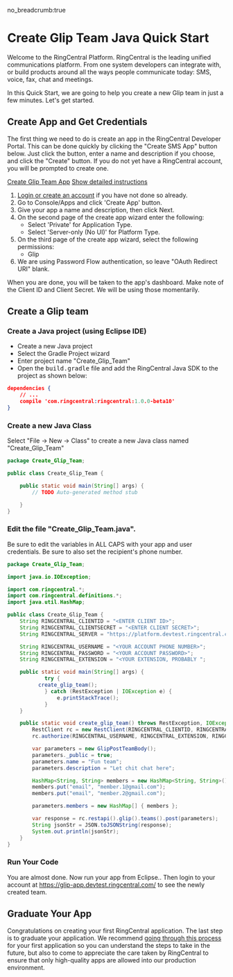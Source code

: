 no_breadcrumb:true

# Create Glip Team Java Quick Start

Welcome to the RingCentral Platform. RingCentral is the leading unified communications platform. From one system developers can integrate with, or build products around all the ways people communicate today: SMS, voice, fax, chat and meetings.

In this Quick Start, we are going to help you create a new Glip team in just a few minutes. Let's get started.

## Create App and Get Credentials

The first thing we need to do is create an app in the RingCentral Developer Portal. This can be done quickly by clicking the "Create SMS App" button below. Just click the button, enter a name and description if you choose, and click the "Create" button. If you do not yet have a RingCentral account, you will be prompted to create one.

<a target="_new" href="https://developer.ringcentral.com/new-app?name=Glip+Team+Quick+Start+App&desc=A+simple+app+to+demo+creating+a+Glip+team&public=false&type=ServerOther&carriers=7710,7310,3420&permissions=Glip&redirectUri=" class="btn btn-primary">Create Glip Team App</a>
<a class="btn-link btn-collapse" data-toggle="collapse" href="#create-app-instructions" role="button" aria-expanded="false" aria-controls="create-app-instructions">Show detailed instructions</a>

<div class="collapse" id="create-app-instructions">
<ol>
<li><a href="https://developer.ringcentral.com/login.html#/">Login or create an account</a> if you have not done so already.</li>
<li>Go to Console/Apps and click 'Create App' button.</li>
<li>Give your app a name and description, then click Next.</li>
<li>On the second page of the create app wizard enter the following:
  <ul>
  <li>Select 'Private' for Application Type.</li>
  <li>Select 'Server-only (No UI)' for Platform Type.</li>
  </ul>
  </li>
<li>On the third page of the create app wizard, select the following permissions:
  <ul>
    <li>Glip</li>
  </ul>
  </li>
<li>We are using Password Flow authentication, so leave "OAuth Redirect URI" blank.</li>
</ol>
</div>

When you are done, you will be taken to the app's dashboard. Make note of the Client ID and Client Secret. We will be using those momentarily.

## Create a Glip team

### Create a Java project (using Eclipse IDE)

* Create a new Java project
* Select the Gradle Project wizard
* Enter project name "Create_Glip_Team"
* Open the <tt>build.gradle</tt> file and add the RingCentral Java SDK to the project as shown below:

```json hl_lines="3",linenums="1"
dependencies {
    // ...
    compile 'com.ringcentral:ringcentral:1.0.0-beta10'
}
```

### Create a new Java Class

Select "File -> New -> Class" to create a new Java class named "Create_Glip_Team"

```java
package Create_Glip_Team;

public class Create_Glip_Team {

	public static void main(String[] args) {
		// TODO Auto-generated method stub

	}
}
```

### Edit the file "Create_Glip_Team.java".

Be sure to edit the variables in ALL CAPS with your app and user credentials. Be sure to also set the recipient's phone number.

```java
package Create_Glip_Team;

import java.io.IOException;

import com.ringcentral.*;
import com.ringcentral.definitions.*;
import java.util.HashMap;

public class Create_Glip_Team {
    String RINGCENTRAL_CLIENTID = "<ENTER CLIENT ID>";
    String RINGCENTRAL_CLIENTSECRET = "<ENTER CLIENT SECRET>";
    String RINGCENTRAL_SERVER = "https://platform.devtest.ringcentral.com";

    String RINGCENTRAL_USERNAME = "<YOUR ACCOUNT PHONE NUMBER>";
    String RINGCENTRAL_PASSWORD = "<YOUR ACCOUNT PASSWORD>";
    String RINGCENTRAL_EXTENSION = "<YOUR EXTENSION, PROBABLY ";

  	public static void main(String[] args) {
    		try {
          create_glip_team();
    		} catch (RestException | IOException e) {
    			e.printStackTrace();
    		}
  	}

  	public static void create_glip_team() throws RestException, IOException{
        RestClient rc = new RestClient(RINGCENTRAL_CLIENTID, RINGCENTRAL_CLIENTSECRET, RINGCENTRAL_SERVER);
        rc.authorize(RINGCENTRAL_USERNAME, RINGCENTRAL_EXTENSION, RINGCENTRAL_PASSWORD);

        var parameters = new GlipPostTeamBody();
        parameters._public = true;
        parameters.name = "Fun team";
        parameters.description = "Let chit chat here";

        HashMap<String, String> members = new HashMap<String, String>();
        members.put("email", "member.1@gmail.com");
        members.put("email", "member.2@gmail.com");

        parameters.members = new HashMap[] { members };

        var response = rc.restapi().glip().teams().post(parameters);
        String jsonStr = JSON.toJSONString(response);
        System.out.println(jsonStr);
    }
}
```

### Run Your Code

You are almost done.  Now run your app from Eclipse.. Then login to your account at https://glip-app.devtest.ringcentral.com/ to see the newly created team.

## Graduate Your App

Congratulations on creating your first RingCentral application. The last step is to graduate your application. We recommend [going through this process](../../../basics/production) for your first application so you can understand the steps to take in the future, but also to come to appreciate the care taken by RingCentral to ensure that only high-quality apps are allowed into our production environment.
